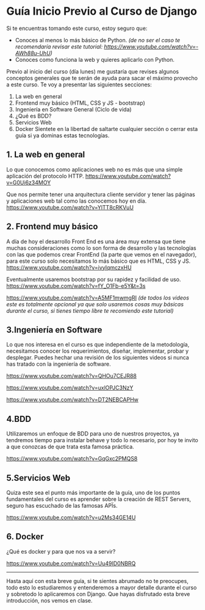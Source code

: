 # Guía Inicio Previo al Curso de Django

Si te encuentras tomando este curso, estoy seguro que:
- Conoces al menos lo más básico de Python. *(de no ser el caso te recomendaría revisar este tutorial: https://www.youtube.com/watch?v=-AWh88u-UhU)*
- Conoces como funciona la web y quieres aplicarlo con Python.

Previo al inicio del curso (día lunes) me gustaría que revises algunos conceptos generales que te serán de ayuda para sacar el máximo provecho a este curso. 
Te voy a presentar las siguientes secciones:
1. La web en general
2. Frontend muy básico (HTML, CSS y JS - bootstrap)
3. Ingeniería en Software General (Ciclo de vida)
4. ¿Qué es BDD?
5. Servicios Web 
6. Docker
Sientete en la libertad de saltarte cualquier sección o cerrar esta guía si ya dominas estas tecnologías.

## 1. La web en general
Lo que conocemos como aplicaciones web no es más que una simple aplicación del protocolo HTTP.
https://www.youtube.com/watch?v=G0Ui6z34MOY

Que nos permite tener una arquitectura cliente servidor y tener las páginas y aplicaciones web tal como las conocemos hoy en día.
https://www.youtube.com/watch?v=YlTT8cRKVuU

## 2. Frontend muy básico
A día de hoy el desarrollo Front End es una área muy extensa que tiene muchas consideraciones como lo son forma de desarrollo y las tecnologías con las que 
podemos crear FrontEnd (la parte que vemos en el navegador), para este curso solo necesitamos lo más básico que es HTML, CSS y JS.
https://www.youtube.com/watch?v=ivyIqmczxHU

Eventualmente usaremos bootstrap por su rapidez y facilidad de uso. 
https://www.youtube.com/watch?v=fY_O1Fb-e5Y&t=3s

https://www.youtube.com/watch?v=A5MF1mwmgRI *(de todos los videos este es totalmente opcional ya que solo usaremos cosas muy básicas
durante el curso, si tienes tiempo libre te recomiendo este tutorial)*

## 3.Ingeniería en Software
Lo que nos interesa en el curso es que independiente de la metodología, necesitamos conocer los requerimientos, diseñar, implementar, probar y desplegar.
Puedes hechar una revisión de los siguientes videos si nunca has tratado con la ingeniería de software.

https://www.youtube.com/watch?v=QHOu7CEJR88

https://www.youtube.com/watch?v=uxlOPJC3NzY

https://www.youtube.com/watch?v=DT2NEBCAPHw

## 4.BDD
Utilizaremos un enfoque de BDD para uno de nuestros proyectos, ya tendremos tiempo para instalar behave y todo lo necesario, por hoy te invito a que conozcas
de que trata esta famosa práctica.

https://www.youtube.com/watch?v=GqGxc2PMQS8

## 5.Servicios Web
Quiza este sea el punto más importante de la guía, uno de los puntos fundamentales del curso es aprender sobre la creación de REST Servers, seguro has 
escuchado de las famosas APÏs.

https://www.youtube.com/watch?v=u2Ms34GE14U

## 6. Docker
¿Qué es docker y para que nos va a servir?

https://www.youtube.com/watch?v=Uu49ID0NBRQ

____
Hasta aquí con esta breve guía, si te sientes abrumado no te preocupes, todo esto lo estudiaremos y entenderemos a mayor detalle durante el curso
y sobretodo lo aplicaremos con Django. Que hayas disfrutado esta breve introducción, nos vemos en clase.
